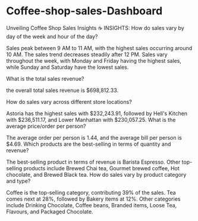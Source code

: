 # Coffee-shop-sales-Dashboard
Unveiling Coffee Shop Sales Insights ☕️
INSIGHTS:
How do sales vary by day of the week and hour of the day?

Sales peak between 9 AM to 11 AM, with the highest sales occurring around 10 AM. The sales trend decreases steadily after 12 PM.
Sales vary throughout the week, with Monday and Friday having the highest sales, while Sunday and Saturday have the lowest sales.

What is the total sales revenue?

the overall total sales revenue is $698,812.33.

How do sales vary across different store locations?

Astoria has the highest sales with $232,243.91, followed by Hell's Kitchen with $236,511.17, and Lower Manhattan with $230,057.25.
What is the average price/order per person?

The average order per person is 1.44, and the average bill per person is $4.69.
Which products are the best-selling in terms of quantity and revenue?

The best-selling product in terms of revenue is Barista Espresso. Other top-selling products include Brewed Chai tea, Gourmet brewed coffee, Hot chocolate, and Brewed Black tea.
How do sales vary by product category and type?

Coffee is the top-selling category, contributing 39% of the sales. Tea comes next at 28%, followed by Bakery items at 12%. Other categories include Drinking Chocolate, Coffee beans, Branded items, Loose Tea, Flavours, and Packaged Chocolate.
